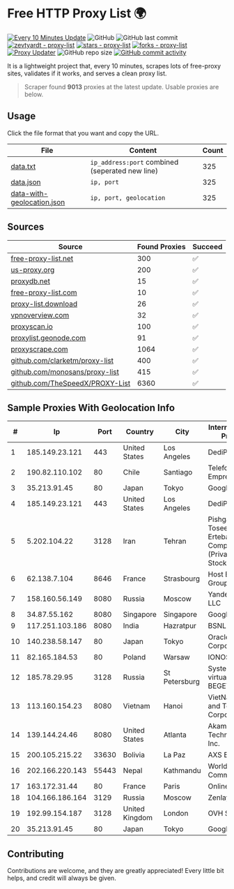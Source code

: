 
# Free HTTP Proxy List 🌍

[![Every 10 Minutes Update](https://github.com/mertguvencli/http-proxy-list/actions/workflows/main.yml/badge.svg?branch=main)](https://github.com/mertguvencli/http-proxy-list/actions/workflows/main.yml)
![GitHub](https://img.shields.io/github/license/mertguvencli/http-proxy-list)
![GitHub last commit](https://img.shields.io/github/last-commit/mertguvencli/http-proxy-list)
[![zevtyardt - proxy-list](https://img.shields.io/static/v1?label=zevtyardt&message=proxy-list&color=blue&logo=github)](https://github.com/zevtyardt/proxy-list "Go to GitHub repo")
[![stars - proxy-list](https://img.shields.io/github/stars/zevtyardt/proxy-list?style=social)](https://github.com/zevtyardt/proxy-list)
[![forks - proxy-list](https://img.shields.io/github/forks/zevtyardt/proxy-list?style=social)](https://github.com/zevtyardt/proxy-list)
[![Proxy Updater](https://github.com/zevtyardt/proxy-list/workflows/Proxy%20Updater/badge.svg)](https://github.com/zevtyardt/proxy-list/actions?query=workflow:"Proxy+Updater")
![GitHub repo size](https://img.shields.io/github/repo-size/zevtyardt/proxy-list)
[![GitHub commit activity](https://img.shields.io/github/commit-activity/m/zevtyardt/proxy-list?logo=commits)](https://github.com/zevtyardt/proxy-list/commits/main)

It is a lightweight project that, every 10 minutes, scrapes lots of free-proxy sites, validates if it works, and serves a clean proxy list.

> Scraper found **9013** proxies at the latest update. Usable proxies are below.

## Usage

Click the file format that you want and copy the URL.

|File|Content|Count|
|----|-------|-----|
|[data.txt](https://raw.githubusercontent.com/mertguvencli/http-proxy-list/main/proxy-list/data.txt)|`ip_address:port` combined (seperated new line)|325|
|[data.json](https://raw.githubusercontent.com/mertguvencli/http-proxy-list/main/proxy-list/data.json)|`ip, port`|325|
|[data-with-geolocation.json](https://raw.githubusercontent.com/mertguvencli/http-proxy-list/main/proxy-list/data-with-geolocation.json)|`ip, port, geolocation`|325|

## Sources

|Source|Found Proxies|Succeed|
|------|-------------|-------|
|[free-proxy-list.net](https://free-proxy-list.net)|300|✅|
|[us-proxy.org](https://www.us-proxy.org)|200|✅|
|[proxydb.net](http://proxydb.net)|15|✅|
|[free-proxy-list.com](https://free-proxy-list.com/?page=&port=&type%5B%5D=http&type%5B%5D=https&up_time=0&search=Search)|10|✅|
|[proxy-list.download](https://www.proxy-list.download/HTTP)|26|✅|
|[vpnoverview.com](https://vpnoverview.com/privacy/anonymous-browsing/free-proxy-servers)|32|✅|
|[proxyscan.io](https://www.proxyscan.io)|100|✅|
|[proxylist.geonode.com](https://proxylist.geonode.com/api/proxy-list?limit=300&page=1&sort_by=lastChecked&sort_type=desc&protocols=http,https)|91|✅|
|[proxyscrape.com](https://api.proxyscrape.com/v2/?request=displayproxies&protocol=http&timeout=10000&country=all&ssl=all&anonymity=all)|1064|✅|
|[github.com/clarketm/proxy-list](https://raw.githubusercontent.com/clarketm/proxy-list/master/proxy-list-raw.txt)|400|✅|
|[github.com/monosans/proxy-list](https://raw.githubusercontent.com/monosans/proxy-list/main/proxies/http.txt)|415|✅|
|[github.com/TheSpeedX/PROXY-List](https://raw.githubusercontent.com/TheSpeedX/PROXY-List/master/http.txt)|6360|✅|


## Sample Proxies With Geolocation Info

|#|Ip|Port|Country|City|Internet Service Provider|
|-|--|----|-------|----|-------------------------|
|1|185.149.23.121|443|United States|Los Angeles|DediPath|
|2|190.82.110.102|80|Chile|Santiago|Telefonica Empresas|
|3|35.213.91.45|80|Japan|Tokyo|Google LLC|
|4|185.149.23.121|443|United States|Los Angeles|DediPath|
|5|5.202.104.22|3128|Iran|Tehran|Pishgaman Toseeh Ertebatat Company (Private Joint Stock)|
|6|62.138.7.104|8646|France|Strasbourg|Host Europe Group|
|7|158.160.56.149|8080|Russia|Moscow|Yandex.Cloud LLC|
|8|34.87.55.162|8080|Singapore|Singapore|Google LLC|
|9|117.251.103.186|8080|India|Hazratpur|BSNL Internet|
|10|140.238.58.147|80|Japan|Tokyo|Oracle Corporation|
|11|82.165.184.53|80|Poland|Warsaw|IONOS SE|
|12|185.78.29.95|3128|Russia|St Petersburg|System servers virtual hosting BEGET.RU|
|13|113.160.154.23|8080|Vietnam|Hanoi|VietNam Post and Telecom Corporation|
|14|139.144.24.46|8080|United States|Atlanta|Akamai Technologies, Inc.|
|15|200.105.215.22|33630|Bolivia|La Paz|AXS Bolivia S. A.|
|16|202.166.220.143|55443|Nepal|Kathmandu|WorldLink Communications|
|17|163.172.31.44|80|France|Paris|Online S.A.S.|
|18|104.166.186.164|3129|Russia|Moscow|Zenlayer Inc|
|19|192.99.154.187|3128|United Kingdom|London|OVH SAS|
|20|35.213.91.45|80|Japan|Tokyo|Google LLC|



## Contributing

Contributions are welcome, and they are greatly appreciated! Every
little bit helps, and credit will always be given.

